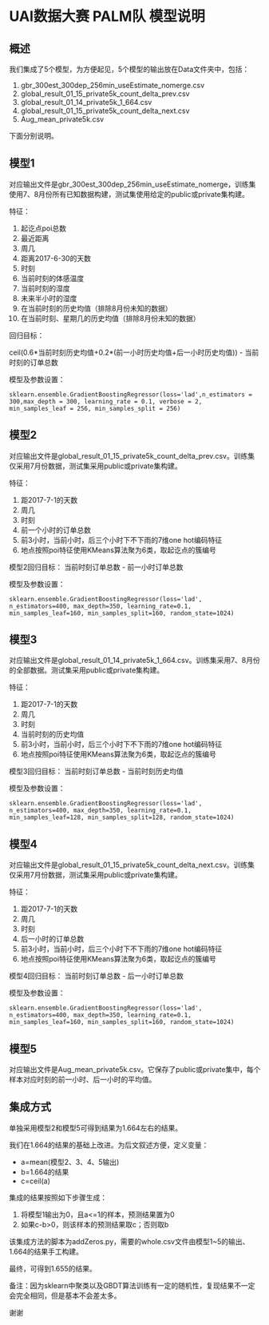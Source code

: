 # UAI数据大赛 PALM队 模型说明
## 概述
我们集成了5个模型，为方便起见，5个模型的输出放在Data文件夹中，包括：

1. gbr_300est_300dep_256min_useEstimate_nomerge.csv
1. global_result_01_15_private5k_count_delta_prev.csv
1. global_result_01_14_private5k_1_664.csv
1. global_result_01_15_private5k_count_delta_next.csv
1. Aug_mean_private5k.csv

下面分别说明。

## 模型1
对应输出文件是gbr_300est_300dep_256min_useEstimate_nomerge，训练集使用7、8月份所有已知数据构建，测试集使用给定的public或private集构建。

特征：

1. 起讫点poi总数
1. 最近距离
1. 周几
1. 距离2017-6-30的天数
1. 时刻
1. 当前时刻的体感温度
1. 当前时刻的湿度
1. 未来半小时的湿度
1. 在当前时刻的历史均值（排除8月份未知的数据）
1. 在当前时刻、星期几的历史均值（排除8月份未知的数据）

回归目标：

ceil(0.6\*当前时刻历史均值+0.2\*(前一小时历史均值+后一小时历史均值)) - 当前时刻的订单总数


模型及参数设置：

```
sklearn.ensemble.GradientBoostingRegressor(loss='lad',n_estimators = 300,max_depth = 300, learning_rate = 0.1, verbose = 2, min_samples_leaf = 256, min_samples_split = 256)
```

## 模型2
对应输出文件是global_result_01_15_private5k_count_delta_prev.csv。训练集仅采用7月份数据，测试集采用public或private集构建。

特征：

1. 距2017-7-1的天数
2. 周几
3. 时刻
4. 前一个小时的订单总数
5. 前3小时，当前小时，后三个小时下不下雨的7维one hot编码特征
6. 地点按照poi特征使用KMeans算法聚为6类，取起讫点的簇编号

模型2回归目标：
当前时刻订单总数 - 前一小时订单总数

模型及参数设置：
```{python}
sklearn.ensemble.GradientBoostingRegressor(loss='lad', n_estimators=400, max_depth=350, learning_rate=0.1, min_samples_leaf=160, min_samples_split=160, random_state=1024)
```

## 模型3
对应输出文件是global_result_01_14_private5k_1_664.csv。训练集采用7、8月份的全部数据。测试集采用public或private集构建。

特征：

1. 距2017-7-1的天数
2. 周几
3. 时刻
4. 当前时刻的历史均值
5. 前3小时，当前小时，后三个小时下不下雨的7维one hot编码特征
6. 地点按照poi特征使用KMeans算法聚为6类，取起讫点的簇编号

模型3回归目标：
当前时刻订单总数 - 当前时刻历史均值

模型及参数设置：
```{python}
sklearn.ensemble.GradientBoostingRegressor(loss='lad', n_estimators=400, max_depth=350, learning_rate=0.1, min_samples_leaf=128, min_samples_split=128, random_state=1024)
```

## 模型4
对应输出文件是global_result_01_15_private5k_count_delta_next.csv。训练集仅采用7月份数据，测试集采用public或private集构建。

特征：

1. 距2017-7-1的天数
2. 周几
3. 时刻
4. 后一小时的订单总数
5. 前3小时，当前小时，后三个小时下不下雨的7维one hot编码特征
6. 地点按照poi特征使用KMeans算法聚为6类，取起讫点的簇编号

模型4回归目标：
当前时刻订单总数 - 后一小时订单总数

模型及参数设置：
```{python}
sklearn.ensemble.GradientBoostingRegressor(loss='lad', n_estimators=400, max_depth=350, learning_rate=0.1, min_samples_leaf=160, min_samples_split=160, random_state=1024)
```

## 模型5
对应输出文件是Aug_mean_private5k.csv。它保存了public或private集中，每个样本对应时刻的前一小时、后一小时的平均值。

## 集成方式
单独采用模型2和模型5可得到结果为1.664左右的结果。

我们在1.664的结果的基础上改进。为后文叙述方便，定义变量：
* a=mean(模型2、3、4、5输出)
* b=1.664的结果
* c=ceil(a)

集成的结果按照如下步骤生成：
1. 将模型1输出为0，且a<=1的样本，预测结果置为0
2. 如果c-b>0，则该样本的预测结果取c；否则取b

该集成方法的脚本为addZeros.py，需要的whole.csv文件由模型1~5的输出、1.664的结果手工构建。

最终，可得到1.655的结果。

备注：因为sklearn中聚类以及GBDT算法训练有一定的随机性，复现结果不一定会完全相同，但是基本不会差太多。

谢谢